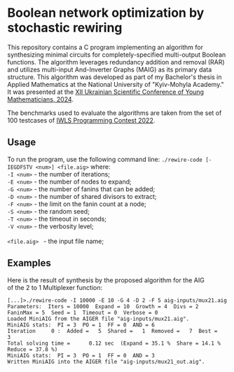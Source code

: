 # Boolean network optimization by stochastic rewiring

This repository contains a C program implementing an algorithm for synthesizing minimal circuits for 
completely-specified multi-output Boolean functions. The algorithm leverages redundancy addition and 
removal (RAR) and utilizes multi-input And-Inverter Graphs (MAIG) as its primary data structure.
This algorithm was developed as part of my Bachelor's thesis in Applied Mathematics at the 
National University of "Kyiv-Mohyla Academy." It was presented at the <a href="https://mathconf.ukma.edu.ua/Program2024.pdf">XII Ukrainian Scientific Conference of Young Mathematicians, 2024</a>.

The benchmarks used to evaluate the algorithms are taken from the set of 100 testcases of
<a href="https://github.com/alanminko/iwls2022-ls-contest">IWLS Programming Contest 2022</a>.

## Usage
To run the program, use the following command line: `./rewire-code [-IEGDFSTV <num>] <file.aig>` where:<br>
`-I <num>` - the number of iterations;<br>
`-E <num>` - the number of nodes to expand;<br>
`-G <num>` - the number of fanins that can be added;<br>
`-D <num>` - the number of shared divisors to extract;<br>
`-F <num>` - the limit on the fanin count at a node;<br>
`-S <num>` - the random seed;<br>
`-T <num>` - the timeout in seconds;<br>
`-V <num>` - the verbosity level;<br>      
`<file.aig> ` - the input file name;<br>
## Examples
Here is the result of synthesis by the proposed algorithm for the AIG  
of the 2 to 1 Multiplexer function:
```
[...]>./rewire-code -I 10000 -E 10 -G 4 -D 2 -F 5 aig-inputs/mux21.aig
Parameters:  Iters = 10000  Expand = 10  Growth = 4  Divs = 2  FaninMax = 5  Seed = 1  Timeout = 0  Verbose = 0
Loaded MiniAIG from the AIGER file "aig-inputs/mux21.aig".
MiniAIG stats:  PI = 3  PO = 1  FF = 0  AND = 6
Iteration     0 :  Added =   5  Shared =   1  Removed =   7  Best =    3
Total solving time =      0.12 sec  (Expand = 35.1 %  Share = 14.1 %  Reduce = 37.8 %)
MiniAIG stats:  PI = 3  PO = 1  FF = 0  AND = 3
Written MiniAIG into the AIGER file "aig-inputs/mux21_out.aig".
```
